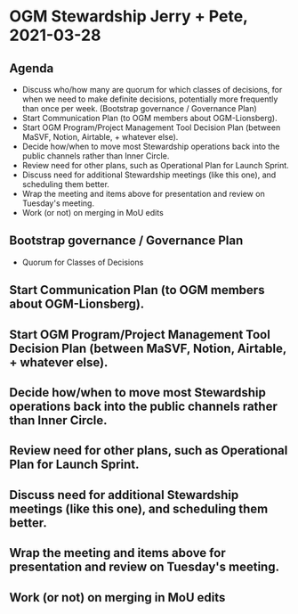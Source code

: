# OGM Stewardship Jerry + Pete, 2021-03-28

## Agenda
- Discuss who/how many are quorum for which classes of decisions, for when we need to make definite decisions, potentially more frequently than once per week. (Bootstrap governance / Governance Plan)
- Start Communication Plan (to OGM members about OGM-Lionsberg).
- Start OGM Program/Project Management Tool Decision Plan (between MaSVF, Notion, Airtable, + whatever else).
- Decide how/when to move most Stewardship operations back into the public channels rather than Inner Circle.
- Review need for other plans, such as Operational Plan for Launch Sprint.
- Discuss need for additional Stewardship meetings (like this one), and scheduling them better.
- Wrap the meeting and items above for presentation and review on Tuesday's meeting.
- Work (or not) on merging in MoU edits

## Bootstrap governance / Governance Plan
- Quorum for Classes of Decisions

## Start Communication Plan (to OGM members about OGM-Lionsberg).
## Start OGM Program/Project Management Tool Decision Plan (between MaSVF, Notion, Airtable, + whatever else).
## Decide how/when to move most Stewardship operations back into the public channels rather than Inner Circle.
## Review need for other plans, such as Operational Plan for Launch Sprint.
## Discuss need for additional Stewardship meetings (like this one), and scheduling them better.
## Wrap the meeting and items above for presentation and review on Tuesday's meeting.
## Work (or not) on merging in MoU edits

